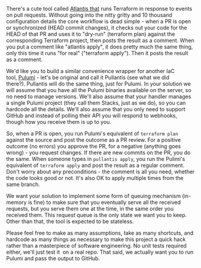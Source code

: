 There's a cute tool called [Atlantis that](https://www.runatlantis.io) runs Terraform in response to events on pull requests. Without going into the nitty gritty and 10 thousand configuration details the core workflow is dead simple - when a PR is open or synchronized (HEAD commit changes), it checks out your code for the HEAD of that PR and uses it to "dry-run" (terraform plan) against the corresponding Terraform project, then posts the result as a comment. When you put a comment like "atlantis apply", it does pretty much the same thing, only this time it runs "for real" ("terraform apply"). Then it posts the result as a comment.

We'd like you to build a similar convenience wrapper for another IaC tool, [Pulumi](https://www.pulumi.com) - let's be original and call it Pullantis (see what we did there?). Pullantis will do the same thing, just for Pulumi. In your solution we will assume that you have all the Pulumi binaries available on the server, so no need to manage versions. We'll also assume that your handler manages a single Pulumi project (they call them Stacks, just as we do), so you can hardcode all the details. We'll also assume that you only need to support GitHub and instead of polling their API you will respond to webhooks, though how you receive them is up to you.

So, when a PR is open, you run Pulumi's equivalent of `terraform plan` against the source and post the outcome as a PR review. For a positive outcome (no errors) you approve the PR, for a negative (anything goes wrong) - you request changes. If there are new commits on the PR, you do the same. When someone types in `pullantis apply`, you run the Pulimi's equivalent of `terraform apply` and post the result as a regular comment. Don't worry about any preconditions - the comment is all you need, whether the code looks good or not. It's also OK to apply multiple times from the same branch.

We want your solution to implement some form of queuing mechanism (in-memory is fine) to make sure that you eventually serve all the received requests, but you serve them one at the time, in the same order you received them. This request queue is the only state we want you to keep. Other than that, the tool is expected to be stateless.

Please feel free to make as many assumptions, take as many shortcuts, and hardcode as many things as necessary to make this project a quick hack rather than a masterpiece of software engineering. No unit tests required either, we'll just test it  on a real repo. That said, we actually want you to run Pulumi and pass the output to GitHub.
